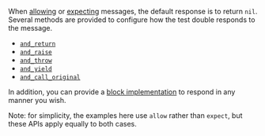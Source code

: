 When [allowing](./basics/allowing-messages) or [expecting](./basics/expecting-messages) messages, the default response is to return `nil`. Several
methods are provided to configure how the test double responds to the message.

* <a href="./configuring-responses/returning-a-value">`and_return`</a>
* <a href="./configuring-responses/raising-an-error">`and_raise`</a>
* <a href="./configuring-responses/throwing">`and_throw`</a>
* <a href="./configuring-responses/yielding">`and_yield`</a>
* <a href="./configuring-responses/calling-the-original-implementation">`and_call_original`</a>

In addition, you can provide a [block implementation](./configuring-responses/block-implementation) to respond in any manner you wish.

Note: for simplicity, the examples here use `allow` rather than `expect`, but these APIs apply equally to both cases.
